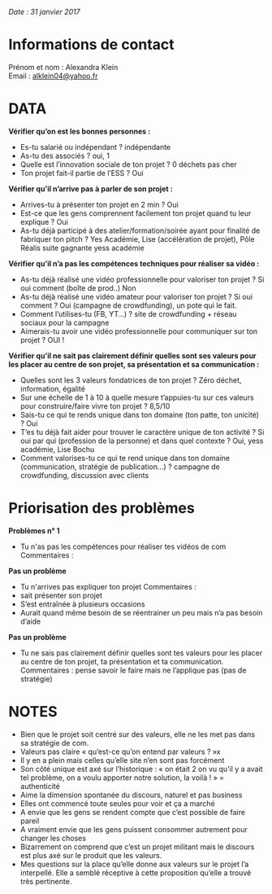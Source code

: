 *Date : 31 janvier 2017*
 
# Informations de contact
Prénom et nom : Alexandra Klein  
Email : alklein04@yahoo.fr
 
# DATA
**Vérifier qu’on est les bonnes personnes :**
- Es-tu salarié ou indépendant ? indépendante
- As-tu des associés ? oui, 1
- Quelle est l’innovation sociale de ton projet ? 0 déchets pas cher
- Ton projet fait-il partie de l’ESS ? Oui
 
**Vérifier qu’il n’arrive pas à parler de son projet :**
- Arrives-tu à présenter ton projet en 2 min ? Oui
- Est-ce que les gens comprennent facilement ton projet quand tu leur explique ? Oui
- As-tu déjà participé à des atelier/formation/soirée ayant pour finalité de fabriquer ton pitch ? Yes Académie, Lise (accélération de projet), Pôle Réalis suite gagnante yess académie
 
**Vérifier qu’il n’a pas les compétences techniques pour réaliser sa vidéo :**
- As-tu déjà réalisé une vidéo professionnelle pour valoriser ton projet ? Si oui comment (boîte de prod..) Non
- As-tu déjà réalisé une vidéo amateur pour valoriser ton projet ? Si oui comment ? Oui (campagne de crowdfunding), un pote qui le fait.
- Comment l’utilises-tu (FB, YT…) ? site de crowdfunding + réseau sociaux pour la campagne
- Aimerais-tu avoir une vidéo professionnelle pour communiquer sur ton projet ? OUI !
 
**Vérifier qu’il ne sait pas clairement définir quelles sont ses valeurs pour les placer au centre de son projet, sa présentation et sa communication :**
- Quelles sont les 3 valeurs fondatrices de ton projet ? Zéro déchet, information, égalité
- Sur une échelle de 1 à 10 à quelle mesure t’appuies-tu sur ces valeurs pour construire/faire vivre ton projet ? 8,5/10
- Sais-tu ce qui te rends unique dans ton domaine (ton patte, ton unicité) ? Oui
- T’es tu déjà fait aider pour trouver le caractère unique de ton activité ? Si oui par qui (profession de la personne) et dans quel contexte ? Oui, yess académie, Lise Bochu
- Comment valorises-tu ce qui te rend unique dans ton domaine (communication, stratégie de publication…) ? campagne de crowdfunding, discussion avec clients
 
# Priorisation des problèmes
**Problèmes n° 1**
- Tu n'as pas les compétences pour réaliser tes vidéos de com
Commentaires :

**Pas un problème**
- Tu n'arrives pas expliquer ton projet
Commentaires :
- sait présenter son projet
- S’est entraînée à plusieurs occasions
- Aurait quand même besoin de se réentrainer un peu mais n’a pas besoin d’aide

**Pas un problème**
- Tu ne sais pas clairement définir quelles sont tes valeurs pour les placer au centre de ton projet, ta présentation et ta communication.
Commentaires : pense savoir le faire mais ne l’applique pas (pas de stratégie) 

# NOTES
- Bien que le projet soit centré sur des valeurs, elle ne les met pas dans sa stratégie de com.
- Valeurs pas claire « qu’est-ce qu’on entend par valeurs ? »x
- Il y en a plein mais celles qu’elle site n’en sont pas forcément
- Son côté unique est axé sur l’historique : « on était 2 on vu qu’il y a avait tel problème, on a voulu apporter notre solution, la voilà ! » = authenticité
- Aime la dimension spontanée du discours, naturel et pas business
- Elles ont commencé toute seules pour voir et ça a marché
- A envie que les gens se rendent compte que c’est possible de faire pareil
- A vraiment envie que les gens puissent consommer autrement pour changer les choses
- Bizarrement on comprend que c’est un projet militant mais le discours est plus axé sur le produit que les valeurs.
- Mes questions sur la place qu’elle donne aux valeurs sur le projet l’a interpellé. Elle a semblé réceptive à cette proposition qu’elle a trouvé très pertinente.
 
 

